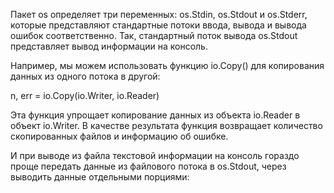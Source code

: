 
Пакет os определяет три переменных: os.Stdin, os.Stdout и os.Stderr, которые представляют стандартные потоки ввода, вывода и вывода ошибок соответственно. 
Так, стандартный поток вывода os.Stdout представляет вывод информации на консоль.

Например, мы можем использовать функцию io.Copy() для копирования данных из одного потока в другой:


n, err = io.Copy(io.Writer, io.Reader)

Эта функция упрощает копирование данных из объекта io.Reader в объект io.Writer. В качестве результата функция возвращает количество скопированных файлов и информацию об ошибке.

И при выводе из файла текстовой информации на консоль гораздо проще передать данные из файлового потока в os.Stdout, через выводить данные отдельными порциями:
